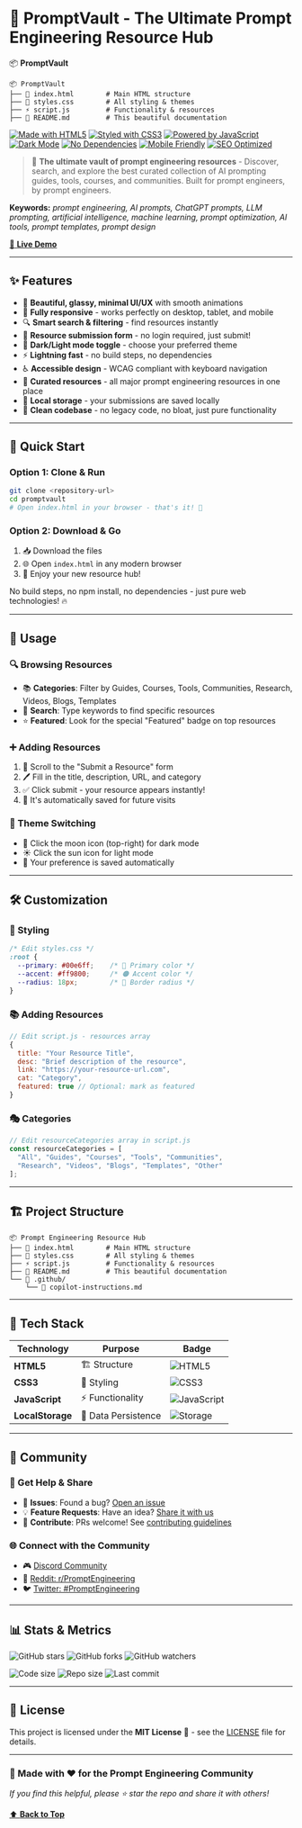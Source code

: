 # 🚀 PromptVault - The Ultimate Prompt Engineering Resource Hub

📦 **PromptVault**
```
📦 PromptVault
├── 📄 index.html        # Main HTML structure
├── 🎨 styles.css        # All styling & themes
├── ⚡ script.js         # Functionality & resources
├── 📖 README.md         # This beautiful documentation
```

[![Made with HTML5](https://img.shields.io/badge/Made%20with-HTML5-E34F26?style=for-the-badge&logo=html5&logoColor=white)](https://html.spec.whatwg.org/)
[![Styled with CSS3](https://img.shields.io/badge/Styled%20with-CSS3-1572B6?style=for-the-badge&logo=css3&logoColor=white)](https://www.w3.org/Style/CSS/)
[![Powered by JavaScript](https://img.shields.io/badge/Powered%20by-JavaScript-F7DF1E?style=for-the-badge&logo=javascript&logoColor=black)](https://www.javascript.com/)
[![Dark Mode](https://img.shields.io/badge/Dark%20Mode-Enabled-181717?style=for-the-badge&logo=github&logoColor=white)](https://github.com/)
[![No Dependencies](https://img.shields.io/badge/No-Dependencies-00D26A?style=for-the-badge&logo=checkmarx&logoColor=white)](https://github.com/)
[![Mobile Friendly](https://img.shields.io/badge/Mobile-Friendly-FF6B6B?style=for-the-badge&logo=mobile&logoColor=white)](https://github.com/)
[![SEO Optimized](https://img.shields.io/badge/SEO-Optimized-4285F4?style=for-the-badge&logo=google&logoColor=white)](https://github.com/)

> 🎯 **The ultimate vault of prompt engineering resources** - Discover, search, and explore the best curated collection of AI prompting guides, tools, courses, and communities. Built for prompt engineers, by prompt engineers.

**Keywords:** *prompt engineering, AI prompts, ChatGPT prompts, LLM prompting, artificial intelligence, machine learning, prompt optimization, AI tools, prompt templates, prompt design*

[🚀 **Live Demo**](kunjshah95.github.io/promptvault.dev/)

---

## ✨ Features

- 🎨 **Beautiful, glassy, minimal UI/UX** with smooth animations  
- 📱 **Fully responsive** - works perfectly on desktop, tablet, and mobile  
- 🔍 **Smart search & filtering** - find resources instantly  
- 📝 **Resource submission form** - no login required, just submit!  
- 🌙 **Dark/Light mode toggle** - choose your preferred theme  
- ⚡ **Lightning fast** - no build steps, no dependencies  
- ♿ **Accessible design** - WCAG compliant with keyboard navigation  
- 🎯 **Curated resources** - all major prompt engineering resources in one place  
- 💾 **Local storage** - your submissions are saved locally  
- 🧹 **Clean codebase** - no legacy code, no bloat, just pure functionality  

---

## 🚀 Quick Start

### Option 1: Clone & Run

```bash
git clone <repository-url>
cd promptvault
# Open index.html in your browser - that's it! 🎉
```

### Option 2: Download & Go

1. 📥 Download the files
2. 🌐 Open `index.html` in any modern browser
3. 🎊 Enjoy your new resource hub!

No build steps, no npm install, no dependencies - just pure web technologies! 🔥

---

## 🎯 Usage

### 🔍 Browsing Resources

- 📚 **Categories**: Filter by Guides, Courses, Tools, Communities, Research, Videos, Blogs, Templates
- 🔎 **Search**: Type keywords to find specific resources
- ⭐ **Featured**: Look for the special "Featured" badge on top resources

### ➕ Adding Resources

1. 📝 Scroll to the "Submit a Resource" form
2. 🖊️ Fill in the title, description, URL, and category
3. ✅ Click submit - your resource appears instantly!
4. 💾 It's automatically saved for future visits

### 🎨 Theme Switching

- 🌙 Click the moon icon (top-right) for dark mode
- ☀️ Click the sun icon for light mode
- 💾 Your preference is saved automatically

---

## 🛠️ Customization

### 🎨 Styling

```css
/* Edit styles.css */
:root {
  --primary: #00e6ff;    /* 🔵 Primary color */
  --accent: #ff9800;     /* 🟠 Accent color */
  --radius: 18px;        /* 📐 Border radius */
}
```

### 📚 Adding Resources

```javascript
// Edit script.js - resources array
{
  title: "Your Resource Title",
  desc: "Brief description of the resource",
  link: "https://your-resource-url.com",
  cat: "Category",
  featured: true // Optional: mark as featured
}
```

### 🎭 Categories

```javascript
// Edit resourceCategories array in script.js
const resourceCategories = [
  "All", "Guides", "Courses", "Tools", "Communities", 
  "Research", "Videos", "Blogs", "Templates", "Other"
];
```

---

## 🏗️ Project Structure

```
📦 Prompt Engineering Resource Hub
├── 📄 index.html        # Main HTML structure
├── 🎨 styles.css        # All styling & themes
├── ⚡ script.js         # Functionality & resources
├── 📖 README.md         # This beautiful documentation
└── 📁 .github/
    └── 📝 copilot-instructions.md
```

---

## 🌟 Tech Stack

| Technology      | Purpose                | Badge                                                                                   |
|-----------------|-----------------------|-----------------------------------------------------------------------------------------|
| **HTML5**       | 🏗️ Structure          | ![HTML5](https://img.shields.io/badge/HTML5-E34F26?style=flat&logo=html5&logoColor=white)  |
| **CSS3**        | 🎨 Styling            | ![CSS3](https://img.shields.io/badge/CSS3-1572B6?style=flat&logo=css3&logoColor=white)     |
| **JavaScript**  | ⚡ Functionality       | ![JavaScript](https://img.shields.io/badge/JavaScript-F7DF1E?style=flat&logo=javascript&logoColor=black) |
| **LocalStorage**| 💾 Data Persistence   | ![Storage](https://img.shields.io/badge/Storage-Local-00D26A?style=flat)                  |

---

## 🤝 Community

### 💬 Get Help & Share

- 🐛 **Issues**: Found a bug? [Open an issue](https://github.com/promptvault/promptvault/issues)
- 💡 **Feature Requests**: Have an idea? [Share it with us](https://github.com/promptvault/promptvault/discussions)
- 🤝 **Contribute**: PRs welcome! See [contributing guidelines](CONTRIBUTING.md)

### 🌐 Connect with the Community

- 🎮 [Discord Community](https://discord.gg/learnprompting)
- 🤖 [Reddit: r/PromptEngineering](https://reddit.com/r/PromptEngineering)
- 🐦 [Twitter: #PromptEngineering](https://twitter.com/hashtag/PromptEngineering)

---

## 📊 Stats & Metrics

![GitHub stars](https://img.shields.io/github/stars/promptvault/promptvault?style=social)
![GitHub forks](https://img.shields.io/github/forks/promptvault/promptvault?style=social)
![GitHub watchers](https://img.shields.io/github/watchers/promptvault/promptvault?style=social)

![Code size](https://img.shields.io/github/languages/code-size/promptvault/promptvault)
![Repo size](https://img.shields.io/github/repo-size/promptvault/promptvault)
![Last commit](https://img.shields.io/github/last-commit/promptvault/promptvault)

---

## 📜 License

This project is licensed under the **MIT License** 📄 - see the [LICENSE](LICENSE) file for details.

---

### 🎉 Made with ❤️ for the Prompt Engineering Community

*If you find this helpful, please ⭐ star the repo and share it with others!*

[⬆️ **Back to Top**](#-promptvault---the-ultimate-prompt-engineering-resource-hub)
